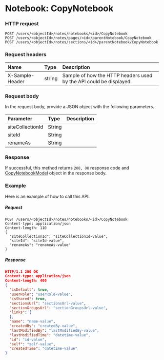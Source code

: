 # Notebook: CopyNotebook


### HTTP request
```http
POST /users/<objectId>/notes/notebooks/<id>/CopyNotebook
POST /users/<objectId>/notes/pages/<id>/parentNotebook/CopyNotebook
POST /users/<objectId>/notes/sections/<id>/parentNotebook/CopyNotebook

```
### Request headers
| Name       | Type | Description|
|:---------------|:--------|:----------|
| X-Sample-Header  | string  | Sample of how the HTTP headers used by the API could be displayed.|

### Request body
In the request body, provide a JSON object with the following parameters.

| Parameter	   | Type	|Description|
|:---------------|:--------|:----------|
|siteCollectionId|String||
|siteId|String||
|renameAs|String||

### Response
If successful, this method returns `200, OK` response code and [CopyNotebookModel](../resources/copynotebookmodel.md) object in the response body.

### Example
Here is an example of how to call this API.
##### Request
```http
POST /users/<objectId>/notes/notebooks/<id>/CopyNotebook
Content-type: application/json
Content-length: 110
{
  "siteCollectionId": "siteCollectionId-value",
  "siteId": "siteId-value",
  "renameAs": "renameAs-value"
}
```
##### Response
```json
HTTP/1.1 200 OK
Content-type: application/json
Content-length: 400
{
  "isDefault": true,
  "userRole": "userRole-value",
  "isShared": true,
  "sectionsUrl": "sectionsUrl-value",
  "sectionGroupsUrl": "sectionGroupsUrl-value",
  "links": {
  },
  "name": "name-value",
  "createdBy": "createdBy-value",
  "lastModifiedBy": "lastModifiedBy-value",
  "lastModifiedTime": "datetime-value",
  "id": "id-value",
  "self": "self-value",
  "createdTime": "datetime-value"
}
```
<!-- uuid: 953d9f73-c964-4e6b-b7e7-40f6f5b75378\n2015-10-09 15:14:08 UTC -->